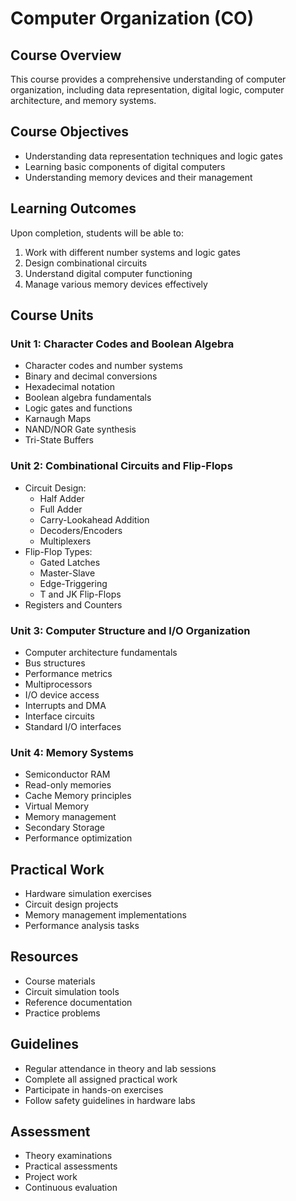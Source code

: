 # Computer Organization (CO)

## Course Overview
This course provides a comprehensive understanding of computer organization, including data representation, digital logic, computer architecture, and memory systems.

## Course Objectives
- Understanding data representation techniques and logic gates
- Learning basic components of digital computers
- Understanding memory devices and their management

## Learning Outcomes
Upon completion, students will be able to:
1. Work with different number systems and logic gates
2. Design combinational circuits
3. Understand digital computer functioning
4. Manage various memory devices effectively

## Course Units

### Unit 1: Character Codes and Boolean Algebra
- Character codes and number systems
- Binary and decimal conversions
- Hexadecimal notation
- Boolean algebra fundamentals
- Logic gates and functions
- Karnaugh Maps
- NAND/NOR Gate synthesis
- Tri-State Buffers

### Unit 2: Combinational Circuits and Flip-Flops
- Circuit Design:
  - Half Adder
  - Full Adder
  - Carry-Lookahead Addition
  - Decoders/Encoders
  - Multiplexers
- Flip-Flop Types:
  - Gated Latches
  - Master-Slave
  - Edge-Triggering
  - T and JK Flip-Flops
- Registers and Counters

### Unit 3: Computer Structure and I/O Organization
- Computer architecture fundamentals
- Bus structures
- Performance metrics
- Multiprocessors
- I/O device access
- Interrupts and DMA
- Interface circuits
- Standard I/O interfaces

### Unit 4: Memory Systems
- Semiconductor RAM
- Read-only memories
- Cache Memory principles
- Virtual Memory
- Memory management
- Secondary Storage
- Performance optimization

## Practical Work
- Hardware simulation exercises
- Circuit design projects
- Memory management implementations
- Performance analysis tasks

## Resources
- Course materials
- Circuit simulation tools
- Reference documentation
- Practice problems

## Guidelines
- Regular attendance in theory and lab sessions
- Complete all assigned practical work
- Participate in hands-on exercises
- Follow safety guidelines in hardware labs

## Assessment
- Theory examinations
- Practical assessments
- Project work
- Continuous evaluation